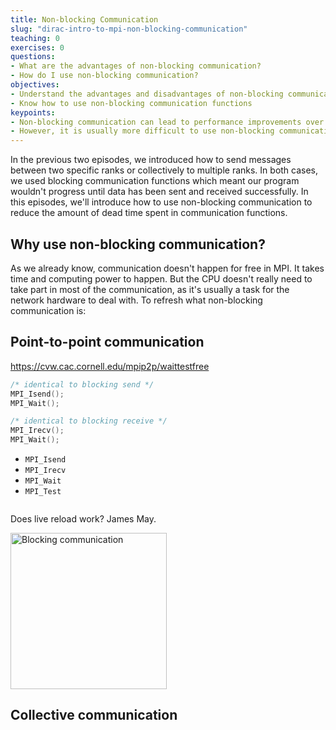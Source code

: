 ```yaml
---
title: Non-blocking Communication
slug: "dirac-intro-to-mpi-non-blocking-communication"
teaching: 0
exercises: 0
questions:
- What are the advantages of non-blocking communication?
- How do I use non-blocking communication?
objectives:
- Understand the advantages and disadvantages of non-blocking communication
- Know how to use non-blocking communication functions
keypoints:
- Non-blocking communication can lead to performance improvements over blocking communication
- However, it is usually more difficult to use non-blocking communication
---
```


In the previous two episodes, we introduced how to send messages between two specific ranks or collectively to multiple
ranks. In both cases, we used blocking communication functions which meant our program wouldn't progress until data has
been sent and received successfully. In this episodes, we'll introduce how to use non-blocking communication to
reduce the amount of dead time spent in communication functions.

## Why use non-blocking communication?

As we already know, communication doesn't happen for free in MPI. It takes time and computing power to happen. But the
CPU doesn't really need to take part in most of the communication, as it's usually a task for the network hardware to
deal with. To refresh what non-blocking communication is:

## Point-to-point communication

<https://cvw.cac.cornell.edu/mpip2p/waittestfree>

```c
/* identical to blocking send */
MPI_Isend();
MPI_Wait();

/* identical to blocking receive */
MPI_Irecv();
MPI_Wait();
```

* `MPI_Isend`
* `MPI_Irecv`
* `MPI_Wait`
* `MPI_Test`

```c

```

Does live reload work? James May.

<img src="fig/birb.jpg" alt="Blocking communication" height="250"/>

## Collective communication
